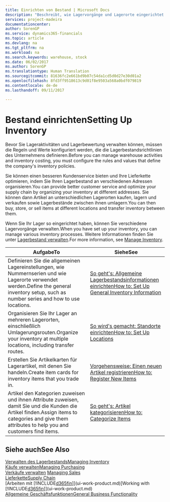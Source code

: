 ```yaml
---
title: Einrichten von Bestand | Microsoft Docs
description: "Beschreibt, wie Lagervorgänge und Lagerorte eingerichtet werden, einschließlich Umlagerungsrouten und Standorte wie Lagerorte."
services: project-madeira
documentationcenter: 
author: SorenGP
ms.service: dynamics365-financials
ms.topic: article
ms.devlang: na
ms.tgt_pltfrm: na
ms.workload: na
ms.search.keywords: warehouse, stock
ms.date: 06/02/2017
ms.author: SorenGP
ms.translationtype: Human Translation
ms.sourcegitcommit: 81636fc2e661bd9b07c54da1cd5d0d27e30d01a2
ms.openlocfilehash: 8fd3ff9518613c9d01f8e9503a568a0bdf079819
ms.contentlocale: de-de
ms.lasthandoff: 09/11/2017

---
```

# <a name="setting-up-inventory"></a><span data-ttu-id="f369f-103">Bestand einrichten</span><span class="sxs-lookup"><span data-stu-id="f369f-103">Setting Up Inventory</span></span>
<span data-ttu-id="f369f-104">Bevor Sie Lageraktivitäten und Lagerbewertung verwalten können, müssen die Regeln und Werte konfiguriert werden, die die Lagerbestandsrichtlinien des Unternehmens definieren.</span><span class="sxs-lookup"><span data-stu-id="f369f-104">Before you can manage warehouse activities and inventory costing, you must configure the rules and values that define the company's inventory policies.</span></span>

<span data-ttu-id="f369f-105">Sie können einen besseren Kundenservice bieten und Ihre Lieferkette optimieren, indem Sie Ihren Lagerbestand an verschiedenen Adressen organisieren.</span><span class="sxs-lookup"><span data-stu-id="f369f-105">You can provide better customer service and optimize your supply chain by organizing your inventory at different addresses.</span></span> <span data-ttu-id="f369f-106">Sie können dann Artikel an unterschiedlichen Lagerorten kaufen, lagern und verkaufen sowie Lagerbestände zwischen ihnen umlagern.</span><span class="sxs-lookup"><span data-stu-id="f369f-106">You can then buy, store, or sell items at different locations and transfer inventory between them.</span></span>

<span data-ttu-id="f369f-107">Wenn Sie Ihr Lager so eingerichtet haben, können Sie verschiedene Lagervorgänge verwalten.</span><span class="sxs-lookup"><span data-stu-id="f369f-107">When you have set up your inventory, you can manage various inventory processes.</span></span> <span data-ttu-id="f369f-108">Weitere Informationen finden Sie unter [Lagerbestand verwalten](inventory-manage-inventory.md).</span><span class="sxs-lookup"><span data-stu-id="f369f-108">For more information, see [Manage Inventory](inventory-manage-inventory.md).</span></span>  

| <span data-ttu-id="f369f-109">Aufgabe</span><span class="sxs-lookup"><span data-stu-id="f369f-109">To</span></span> | <span data-ttu-id="f369f-110">Siehe</span><span class="sxs-lookup"><span data-stu-id="f369f-110">See</span></span> |
| --- | --- |
| <span data-ttu-id="f369f-111">Definieren Sie die allgemeinen Lagereinstellungen, wie Nummernserien und wie Lagerorte verwendet werden.</span><span class="sxs-lookup"><span data-stu-id="f369f-111">Define the general inventory setup, such as number series and how to use locations.</span></span> |[<span data-ttu-id="f369f-112">So geht's: Allgemeine Lagerbestandsinformationen einrichten</span><span class="sxs-lookup"><span data-stu-id="f369f-112">How to: Set Up General Inventory Information</span></span>](inventory-how-setup-general.md) |
| <span data-ttu-id="f369f-113">Organisieren Sie Ihr Lager an mehreren Lagerorten, einschließlich Umlagerungsrouten.</span><span class="sxs-lookup"><span data-stu-id="f369f-113">Organize your inventory at multiple locations, including transfer routes.</span></span> |[<span data-ttu-id="f369f-114">So wird's gemacht: Standorte einrichten</span><span class="sxs-lookup"><span data-stu-id="f369f-114">How to: Set Up Locations</span></span>](inventory-how-register-new-items.md) |
| <span data-ttu-id="f369f-115">Erstellen Sie Artikelkarten für Lagerartikel, mit denen Sie handeln.</span><span class="sxs-lookup"><span data-stu-id="f369f-115">Create item cards for inventory items that you trade in.</span></span> |[<span data-ttu-id="f369f-116">Vorgehensweise: Einen neuen Artikel registrieren</span><span class="sxs-lookup"><span data-stu-id="f369f-116">How to: Register New Items</span></span>](inventory-how-register-new-items.md) |
| <span data-ttu-id="f369f-117">Artikel den Kategorien zuweisen und ihnen Attribute zuweisen, damit Sie und die Kunden die Artikel finden.</span><span class="sxs-lookup"><span data-stu-id="f369f-117">Assign items to categories and give them attributes to help you and customers find items.</span></span> |[<span data-ttu-id="f369f-118">So geht's: Artikel kategorisieren</span><span class="sxs-lookup"><span data-stu-id="f369f-118">How to: Categorize Items</span></span>](inventory-how-categorize-items.md) |

## <a name="see-also"></a><span data-ttu-id="f369f-119">Siehe auch</span><span class="sxs-lookup"><span data-stu-id="f369f-119">See Also</span></span>
[<span data-ttu-id="f369f-120">Verwalten des Lagerbestands</span><span class="sxs-lookup"><span data-stu-id="f369f-120">Managing Inventory</span></span>](inventory-manage-inventory.md)  
[<span data-ttu-id="f369f-121">Käufe verwalten</span><span class="sxs-lookup"><span data-stu-id="f369f-121">Managing Purchasing</span></span>](purchasing-manage-purchasing.md)  
<span data-ttu-id="f369f-122">[Verkäufe verwalten](sales-manage-sales.md)  </span><span class="sxs-lookup"><span data-stu-id="f369f-122">[Managing Sales](sales-manage-sales.md)  </span></span>  
[<span data-ttu-id="f369f-123">Lieferkette</span><span class="sxs-lookup"><span data-stu-id="f369f-123">Supply Chain</span></span>](madeira-supply-chain.md)  
<span data-ttu-id="f369f-124">[Arbeiten mit [!INCLUDE[d365fin](includes/d365fin_md.md)]](ui-work-product.md)</span><span class="sxs-lookup"><span data-stu-id="f369f-124">[Working with [!INCLUDE[d365fin](includes/d365fin_md.md)]](ui-work-product.md)</span></span>  
[<span data-ttu-id="f369f-125">Allgemeine Geschäftsfunktionen</span><span class="sxs-lookup"><span data-stu-id="f369f-125">General Business Functionality</span></span>](ui-across-business-areas.md)

